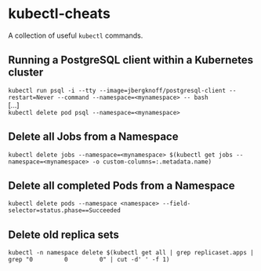 # kubectl-cheats
A collection of useful `kubectl` commands.


## Running a PostgreSQL client within a Kubernetes cluster
`kubectl run psql -i --tty --image=jbergknoff/postgresql-client --restart=Never --command --namespace=<mynamespace> -- bash`   
[...]  
`kubectl delete pod psql --namespace=<mynamespace>`  

## Delete all Jobs from a Namespace
`kubectl delete jobs --namespace=<mynamespace> $(kubectl get jobs --namespace=<mynamespace> -o custom-columns=:.metadata.name)`

## Delete all completed Pods from a Namespace
`kubectl delete pods --namespace <namespace> --field-selector=status.phase==Succeeded`

## Delete old replica sets
`kubectl -n namespace delete $(kubectl get all | grep replicaset.apps | grep "0         0         0" | cut -d' ' -f 1)`
